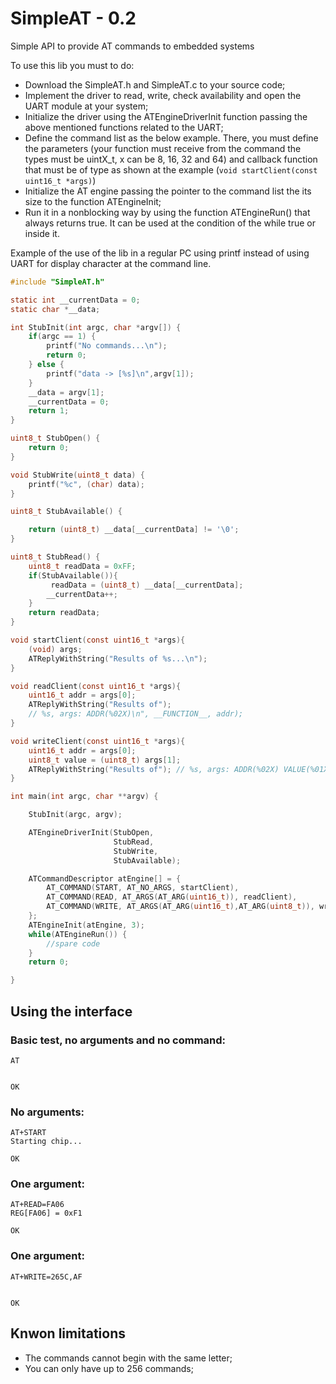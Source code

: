 # SimpleAT - 0.2
Simple API to provide AT commands to embedded systems

To use this lib you must to do:
* Download the SimpleAT.h and SimpleAT.c to your source code;
* Implement the driver to read, write, check availability and open the UART module at your system;
* Initialize the driver using the ATEngineDriverInit function passing the above mentioned functions related to the UART;
* Define the command list as the below example. There, you must define the parameters (your function must receive from the command the types must be uintX_t, x can be 8, 16, 32 and 64) and callback function that must be of type as shown at the example (```void startClient(const uint16_t *args)```)
* Initialize the AT engine passing the pointer to the command list the its size to the function ATEngineInit;
* Run it in a nonblocking way by using the function ATEngineRun() that always returns true. It can be used at the condition of the while true or inside it.

Example of the use of the lib in a regular PC using printf instead of using UART for display character at the command line.
```C
#include "SimpleAT.h"

static int __currentData = 0;
static char *__data;

int StubInit(int argc, char *argv[]) {
    if(argc == 1) {
        printf("No commands...\n");
        return 0;
    } else {
        printf("data -> [%s]\n",argv[1]);
    }
    __data = argv[1];
    __currentData = 0;
    return 1;
}

uint8_t StubOpen() {
    return 0;
}

void StubWrite(uint8_t data) {
    printf("%c", (char) data);
}

uint8_t StubAvailable() {

    return (uint8_t) __data[__currentData] != '\0';
}

uint8_t StubRead() {
    uint8_t readData = 0xFF;
    if(StubAvailable()){
         readData = (uint8_t) __data[__currentData];
        __currentData++;
    }
    return readData;
}

void startClient(const uint16_t *args){
    (void) args;
    ATReplyWithString("Results of %s...\n");
}

void readClient(const uint16_t *args){
    uint16_t addr = args[0];
    ATReplyWithString("Results of");
    // %s, args: ADDR(%02X)\n", __FUNCTION__, addr);
}

void writeClient(const uint16_t *args){
    uint16_t addr = args[0];
    uint8_t value = (uint8_t) args[1];
    ATReplyWithString("Results of"); // %s, args: ADDR(%02X) VALUE(%01X)\n", __FUNCTION__, addr, value);
}

int main(int argc, char **argv) {

    StubInit(argc, argv);

    ATEngineDriverInit(StubOpen,
                       StubRead,
                       StubWrite,
                       StubAvailable);

    ATCommandDescriptor atEngine[] = {
        AT_COMMAND(START, AT_NO_ARGS, startClient),
        AT_COMMAND(READ, AT_ARGS(AT_ARG(uint16_t)), readClient),
        AT_COMMAND(WRITE, AT_ARGS(AT_ARG(uint16_t),AT_ARG(uint8_t)), writeClient)
    };
    ATEngineInit(atEngine, 3);
    while(ATEngineRun()) {
        //spare code
    }
    return 0;

}
```
## Using the interface
### Basic test, no arguments and no command:
```
AT


OK
```
### No arguments:
```
AT+START
Starting chip...

OK
```
### One argument:
```
AT+READ=FA06
REG[FA06] = 0xF1

OK
```
### One argument:
```
AT+WRITE=265C,AF


OK
```

## Knwon limitations

* The commands cannot begin with the same letter;
* You can only have up to 256 commands;

